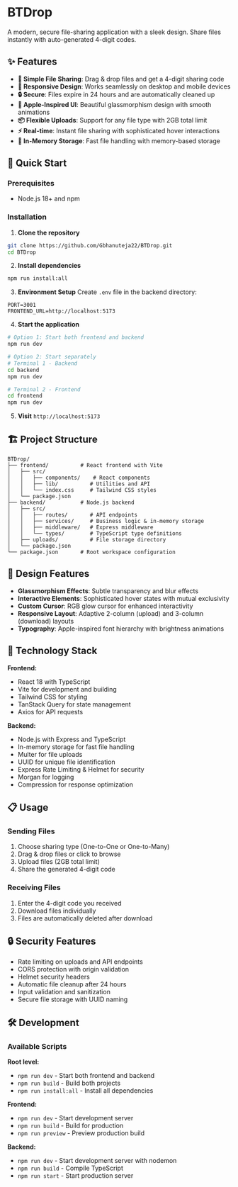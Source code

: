 # BTDrop

A modern, secure file-sharing application with a sleek design. Share files instantly with auto-generated 4-digit codes.

## ✨ Features

- **🎯 Simple File Sharing**: Drag & drop files and get a 4-digit sharing code
- **📱 Responsive Design**: Works seamlessly on desktop and mobile devices  
- **🔒 Secure**: Files expire in 24 hours and are automatically cleaned up
- **💫 Apple-Inspired UI**: Beautiful glassmorphism design with smooth animations
- **📦 Flexible Uploads**: Support for any file type with 2GB total limit
- **⚡ Real-time**: Instant file sharing with sophisticated hover interactions
- **💾 In-Memory Storage**: Fast file handling with memory-based storage

## 🚀 Quick Start

### Prerequisites

- Node.js 18+ and npm

### Installation

1. **Clone the repository**
```bash
git clone https://github.com/Gbhanuteja22/BTDrop.git
cd BTDrop
```

2. **Install dependencies**
```bash
npm run install:all
```

3. **Environment Setup**
Create `.env` file in the backend directory:
```env
PORT=3001
FRONTEND_URL=http://localhost:5173
```

4. **Start the application**
```bash
# Option 1: Start both frontend and backend
npm run dev

# Option 2: Start separately
# Terminal 1 - Backend
cd backend
npm run dev

# Terminal 2 - Frontend  
cd frontend
npm run dev
```

5. **Visit** `http://localhost:5173`

## 🏗️ Project Structure

```
BTDrop/
├── frontend/          # React frontend with Vite
│   ├── src/
│   │   ├── components/    # React components
│   │   ├── lib/          # Utilities and API
│   │   └── index.css     # Tailwind CSS styles
│   └── package.json
├── backend/           # Node.js backend
│   ├── src/
│   │   ├── routes/       # API endpoints
│   │   ├── services/     # Business logic & in-memory storage
│   │   ├── middleware/   # Express middleware
│   │   └── types/        # TypeScript type definitions
│   ├── uploads/          # File storage directory
│   └── package.json
└── package.json       # Root workspace configuration
```

## 🎨 Design Features

- **Glassmorphism Effects**: Subtle transparency and blur effects
- **Interactive Elements**: Sophisticated hover states with mutual exclusivity
- **Custom Cursor**: RGB glow cursor for enhanced interactivity  
- **Responsive Layout**: Adaptive 2-column (upload) and 3-column (download) layouts
- **Typography**: Apple-inspired font hierarchy with brightness animations

## 🔧 Technology Stack

**Frontend:**
- React 18 with TypeScript
- Vite for development and building
- Tailwind CSS for styling
- TanStack Query for state management
- Axios for API requests

**Backend:**
- Node.js with Express and TypeScript
- In-memory storage for fast file handling
- Multer for file uploads
- UUID for unique file identification
- Express Rate Limiting & Helmet for security
- Morgan for logging
- Compression for response optimization

## 📋 Usage

### Sending Files
1. Choose sharing type (One-to-One or One-to-Many)
2. Drag & drop files or click to browse  
3. Upload files (2GB total limit)
4. Share the generated 4-digit code

### Receiving Files
1. Enter the 4-digit code you received
2. Download files individually
3. Files are automatically deleted after download

## 🔒 Security Features

- Rate limiting on uploads and API endpoints
- CORS protection with origin validation
- Helmet security headers
- Automatic file cleanup after 24 hours
- Input validation and sanitization
- Secure file storage with UUID naming

## 🛠️ Development

### Available Scripts

**Root level:**
- `npm run dev` - Start both frontend and backend
- `npm run build` - Build both projects
- `npm run install:all` - Install all dependencies

**Frontend:**
- `npm run dev` - Start development server
- `npm run build` - Build for production
- `npm run preview` - Preview production build

**Backend:**
- `npm run dev` - Start development server with nodemon
- `npm run build` - Compile TypeScript
- `npm run start` - Start production server
